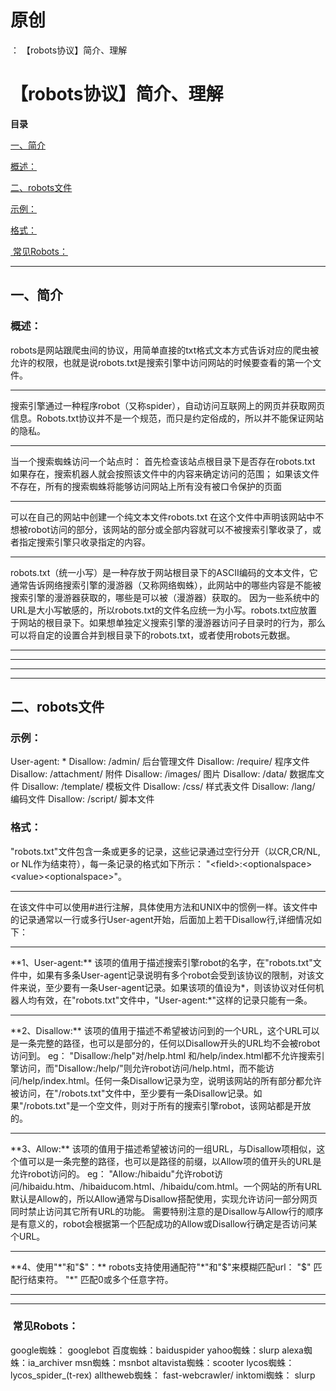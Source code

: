 # 原创
：  【robots协议】简介、理解

# 【robots协议】简介、理解

**目录**

[一、简介](#%E4%B8%80%E3%80%81%E7%AE%80%E4%BB%8B)

[概述：](#%E6%A6%82%E8%BF%B0%EF%BC%9A)

[二、robots文件](#%E4%BA%8C%E3%80%81robots%E6%96%87%E4%BB%B6)

[示例：](#%E7%A4%BA%E4%BE%8B%EF%BC%9A)

[格式：](#%E6%A0%BC%E5%BC%8F%EF%BC%9A)

[ 常见Robots：](#%C2%A0%E5%B8%B8%E8%A7%81Robots%EF%BC%9A)

---


## 一、简介

> 
<h3>概述：</h3>
robots是网站跟爬虫间的协议，用简单直接的txt格式文本方式告诉对应的爬虫被允许的权限，也就是说robots.txt是搜索引擎中访问网站的时候要查看的第一个文件。
<hr/>
搜索引擎通过一种程序robot（又称spider），自动访问互联网上的网页并获取网页信息。Robots.txt协议并不是一个规范，而只是约定俗成的，所以并不能保证网站的隐私。
<hr/>
当一个搜索蜘蛛访问一个站点时：
首先检查该站点根目录下是否存在robots.txt
如果存在，搜索机器人就会按照该文件中的内容来确定访问的范围；
如果该文件不存在，所有的搜索蜘蛛将能够访问网站上所有没有被口令保护的页面
<hr/>
可以在自己的网站中创建一个纯文本文件robots.txt
在这个文件中声明该网站中不想被robot访问的部分，该网站的部分或全部内容就可以不被搜索引擎收录了，或者指定搜索引擎只收录指定的内容。
<hr/>
robots.txt（统一小写）是一种存放于网站根目录下的ASCII编码的文本文件，它通常告诉网络搜索引擎的漫游器（又称网络蜘蛛），此网站中的哪些内容是不能被搜索引擎的漫游器获取的，哪些是可以被（漫游器）获取的。 因为一些系统中的URL是大小写敏感的，所以robots.txt的文件名应统一为小写。robots.txt应放置于网站的根目录下。如果想单独定义搜索引擎的漫游器访问子目录时的行为，那么可以将自定的设置合并到根目录下的robots.txt，或者使用robots元数据。


---


---


---


---


## 二、robots文件

> 
<h3>示例：</h3>
User-agent: *
Disallow: /admin/ 后台管理文件
Disallow: /require/ 程序文件
Disallow: /attachment/ 附件
Disallow: /images/ 图片
Disallow: /data/ 数据库文件
Disallow: /template/ 模板文件
Disallow: /css/ 样式表文件
Disallow: /lang/ 编码文件
Disallow: /script/ 脚本文件


> 
<h3>格式：</h3>
"robots.txt"文件包含一条或更多的记录，这些记录通过空行分开（以CR,CR/NL, or NL作为结束符），每一条记录的格式如下所示：
"&lt;field&gt;:&lt;optionalspace&gt;&lt;value&gt;&lt;optionalspace&gt;"。
<hr/>
在该文件中可以使用#进行注解，具体使用方法和UNIX中的惯例一样。该文件中的记录通常以一行或多行User-agent开始，后面加上若干Disallow行,详细情况如下：
<hr/>
**1、User-agent:**
该项的值用于描述搜索引擎robot的名字，在"robots.txt"文件中，如果有多条User-agent记录说明有多个robot会受到该协议的限制，对该文件来说，至少要有一条User-agent记录。如果该项的值设为*，则该协议对任何机器人均有效，在"robots.txt"文件中，"User-agent:*"这样的记录只能有一条。
<hr/>
**2、Disallow:**
该项的值用于描述不希望被访问到的一个URL，这个URL可以是一条完整的路径，也可以是部分的，任何以Disallow开头的URL均不会被robot访问到。
eg：
"Disallow:/help"对/help.html 和/help/index.html都不允许搜索引擎访问，而"Disallow:/help/"则允许robot访问/help.html，而不能访问/help/index.html。任何一条Disallow记录为空，说明该网站的所有部分都允许被访问，在"/robots.txt"文件中，至少要有一条Disallow记录。如果"/robots.txt"是一个空文件，则对于所有的搜索引擎robot，该网站都是开放的。
<hr/>
**3、Allow:**
该项的值用于描述希望被访问的一组URL，与Disallow项相似，这个值可以是一条完整的路径，也可以是路径的前缀，以Allow项的值开头的URL是允许robot访问的。
eg：
"Allow:/hibaidu"允许robot访问/hibaidu.htm、/hibaiducom.html、/hibaidu/com.html。一个网站的所有URL默认是Allow的，所以Allow通常与Disallow搭配使用，实现允许访问一部分网页同时禁止访问其它所有URL的功能。
需要特别注意的是Disallow与Allow行的顺序是有意义的，robot会根据第一个匹配成功的Allow或Disallow行确定是否访问某个URL。
<hr/>
**4、使用"*"和"$"：**
robots支持使用通配符"*"和"$"来模糊匹配url：
"$" 匹配行结束符。
"*" 匹配0或多个任意字符。


---


---


> 
<h3> 常见Robots：</h3>
google蜘蛛： googlebot
百度蜘蛛：baiduspider
yahoo蜘蛛：slurp
alexa蜘蛛：ia_archiver
msn蜘蛛：msnbot
altavista蜘蛛：scooter
lycos蜘蛛： lycos_spider_(t-rex)
alltheweb蜘蛛： fast-webcrawler/
inktomi蜘蛛： slurp

